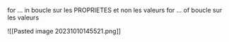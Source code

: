 for ... in boucle sur les PROPRIETES et non les valeurs
for ... of boucle sur les valeurs

![[Pasted image 20231010145521.png]]